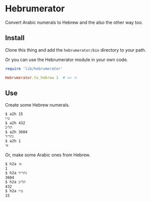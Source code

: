 # Hebrumerator

Convert Arabic numerals to Hebrew and the also the other way too.

## Install

Clone this thing and add the `hebrumerator/bin` directory to your path.

Or you can use the Hebrumerator module in your own code.

```ruby
require 'lib/hebrumerator'

Hebrumerator.to_hebrew 1  # => א׳

```

## Use

Create some Hebrew numerals.

```shell
$ a2h 15
ט״ו
$ a2h 432
תל״ב
$ a2h 3604
גתר״ד
$ a2h 1
א׳
```

Or, make some Arabic ones from Hebrew.

```shell
$ h2a א׳
1
$ h2a גתר״ד
3604
$ h2a תל״ב
432
$ h2a ט״ו
15

```
